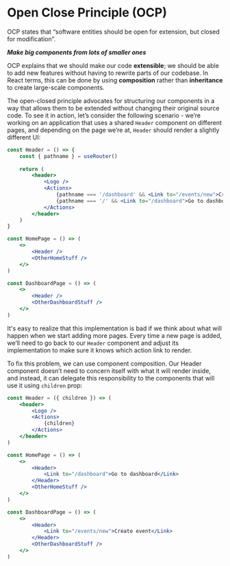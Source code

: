 # Open Close Principle (OCP)

OCP states that “software entities should be open for extension, but closed for modification”.

**_Make big components from lots of smaller ones_**

OCP explains that we should make our code **extensible**; we should be able to add new features without having to rewrite parts of our codebase. In React terms, this can be done by using **composition** rather than **inheritance** to create large-scale components.

The open-closed principle advocates for structuring our components in a way that allows them to be extended without changing their original source code. To see it in action, let’s consider the following scenario - we’re working on an application that uses a shared `Header` component on different pages, and depending on the page we’re at, `Header` should render a slightly different UI:

```jsx
const Header = () => {
	const { pathname } = useRouter()
	
	return (
		<header>
			<Logo />
			<Actions>
				{pathname === '/dashboard' && <Link to="/events/new">Create event</Link>}
				{pathname === '/' && <Link to="/dashboard">Go to dashboard</Link>}
			</Actions>
		</header>
	)
}

const HomePage = () => (
	<>
		<Header />
		<OtherHomeStuff />
	</>
)

const DashboardPage = () => (
	<>
		<Header />
		<OtherDashboardStuff />
	</>
)
```

It's easy to realize that this implementation is bad if we think about what will happen when we start adding more pages. Every time a new page is added, we’ll need to go back to our `Header` component and adjust its implementation to make sure it knows which action link to render.

To fix this problem, we can use component composition. Our Header component doesn’t need to concern itself with what it will render inside, and instead, it can delegate this responsibility to the components that will use it using `children` prop:

```jsx
const Header = ({ children }) => (
	<header>
		<Logo />
		<Actions>
			{children}
		</Actions>
	</header>
)

const HomePage = () => (
	<>
		<Header>
			<Link to="/dashboard">Go to dashboard</Link>
		</Header>
		<OtherHomeStuff />
	</>
)

const DashboardPage = () => (
	<>
		<Header>
			<Link to="/events/new">Create event</Link>
		</Header>
		<OtherDashboardStuff />
	</>
)
```
